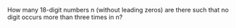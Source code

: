 
How many 18-digit numbers n (without leading zeros) are there such that no digit occurs more than three times in n?
